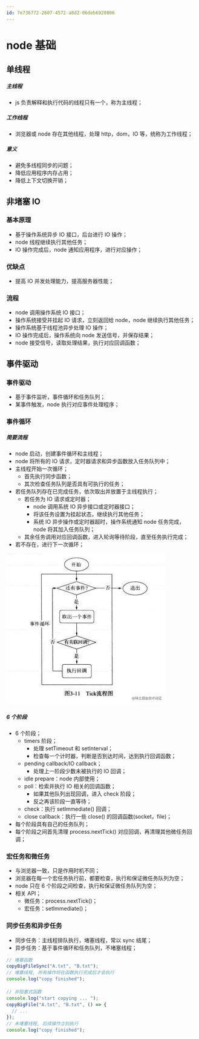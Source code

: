 ```yaml
---
id: 7e736772-2607-4572-a8d2-06deb6920806
---
```


# node 基础

## 单线程

##### 主线程

- js 负责解释和执行代码的线程只有一个，称为主线程；

##### 工作线程

- 浏览器或 node 存在其他线程，处理 http，dom，IO 等，统称为工作线程；

##### 意义

- 避免多线程同步的问题；
- 降低应用程序内存占用；
- 降低上下文切换开销；

## 非堵塞 IO

### 基本原理

- 基于操作系统异步 IO 接口，后台进行 IO 操作；
- node 线程继续执行其他任务；
- IO 操作完成后，node 通知应用程序，进行对应操作；

### 优缺点

- 提高 IO 并发处理能力，提高服务器性能；

### 流程

- node 调用操作系统 IO 接口；
- 操作系统接受并挂起 IO 请求，立刻返回给 node，node 继续执行其他任务；
- 操作系统基于线程池异步处理 IO 操作；
- IO 操作完成后，操作系统向 node 发送信号，并保存结果；
- node 接受信号，读取处理结果，执行对应回调函数；

## 事件驱动

### 事件驱动

- 基于事件监听，事件循环和任务队列；
- 某事件触发，node 执行对应事件处理程序；

### 事件循环

##### 简要流程

- node 启动，创建事件循环和主线程；
- node 将所有的 IO 请求，定时器请求和异步函数放入任务队列中；
- 主线程开始一次循环；
  - 首先执行同步函数；
  - 其次检查任务队列是否具有可执行的任务；
- 若任务队列存在已完成任务，依次取出并放置于主线程执行；
  - 若任务为 IO 请求或定时器；
    - node 调用系统 IO 异步接口或定时器接口；
    - 将该任务设置为挂起状态，继续执行其他任务；
    - 系统 IO 异步操作或定时器超时，操作系统通知 node 任务完成，node 将其加入任务队列；
  - 其余任务调用对应回调函数，进入轮询等待阶段，直至任务执行完成；
- 若不存在，进行下一次循环；

![事件循环](images/2024-04-17-10-43-56.png)

##### 6 个阶段

- 6 个阶段；
  - timers 阶段；
    - 处理 setTimeout 和 setInterval；
    - 检查每一个计时器，判断是否到达时间，达到执行回调函数；
  - pending callback/IO callback；
    - 处理上一阶段少数未被执行的 IO 回调；
  - idle prepare：node 内部使用；
  - poll：检索并执行 IO 相关的回调函数；
    - 如果其他队列出现回调，进入 check 阶段；
    - 反之再该阶段一直等待；
  - check：执行 setImmediate() 回调；
  - close callback：执行一些 close() 的回调函数(socket，file)；
- 每个阶段具有自己的任务队列；
- 每个阶段之间首先清理 process.nextTick() 对应回调，再清理其他微任务回调；

### 宏任务和微任务

- 与浏览器一致，只是作用时机不同；
- 浏览器在每一个宏任务执行前，都要检查，执行和保证微任务队列为空；
- node 只在 6 个阶段之间检查，执行和保证微任务队列为空；
- 相关 API；
  - 微任务：process.nextTick()；
  - 宏任务：setImmediate()；

### 同步任务和异步任务

- 同步任务：主线程排队执行，堵塞线程，常以 sync 结尾；
- 异步任务：基于事件循环和任务队列，不堵塞线程；

```typescript
// 堵塞函数
copyBigFileSync("A.txt", "B.txt");
// 堵塞线程, 所有操作将在函数执行完成后才会执行
console.log("copy finished");

// 非阻塞式函数
console.log("start copying ... ");
copyBigFile("A.txt", "B.txt", () => {
  // ...
});
// 未堵塞线程, 后续操作立刻执行
console.log("copy finished");
```
